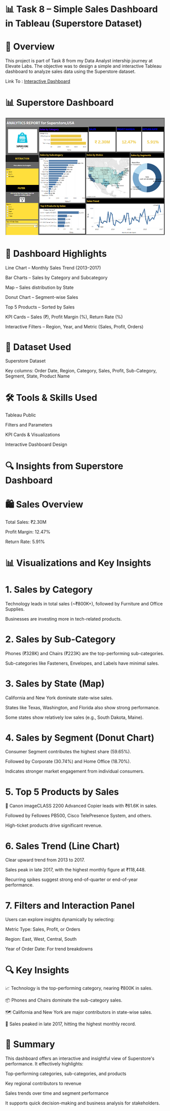 # 📊 Task 8 – Simple Sales Dashboard in Tableau (Superstore Dataset)

# 👋 Overview

This project is part of Task 8 from my Data Analyst intership journey at Elevate Labs. The objective was to design a simple and interactive Tableau dashboard to analyze sales data using the Superstore dataset.

Link To : [Interactive Dashboard](https://public.tableau.com/app/profile/sakshi.talmale/viz/SuperstoreDashboard_17272503157700/SuperstoreDashboard)

# 📊 Superstore Dashboard  

![image alt](https://github.com/Saktalmale16/Task-8---Simple-Sales-Dashboard-Design./blob/main/Task%208%20Superstore%20Dashboard.PNG)

# 📌 Dashboard Highlights

Line Chart – Monthly Sales Trend (2013–2017)

Bar Charts – Sales by Category and Subcategory

Map – Sales distribution by State

Donut Chart – Segment-wise Sales

Top 5 Products – Sorted by Sales

KPI Cards – Sales (₹), Profit Margin (%), Return Rate (%)

Interactive Filters – Region, Year, and Metric (Sales, Profit, Orders)

# 📁 Dataset Used

Superstore Dataset

Key columns: Order Date, Region, Category, Sales, Profit, Sub-Category, Segment, State, Product Name

# 🛠 Tools & Skills Used

Tableau Public

Filters and Parameters

KPI Cards & Visualizations

Interactive Dashboard Design

# 🔍 Insights from Superstore Dashboard

# 🛍️ Sales Overview

Total Sales: ₹2.30M

Profit Margin: 12.47%

Return Rate: 5.91%

# 📊 Visualizations and Key Insights 

# 1. Sales by Category

Technology leads in total sales (~₹800K+), followed by Furniture and Office Supplies.

Businesses are investing more in tech-related products.

# 2. Sales by Sub-Category
   
Phones (₹328K) and Chairs (₹223K) are the top-performing sub-categories.

Sub-categories like Fasteners, Envelopes, and Labels have minimal sales.

# 3. Sales by State (Map)
   
California and New York dominate state-wise sales.

States like Texas, Washington, and Florida also show strong performance.

Some states show relatively low sales (e.g., South Dakota, Maine).

# 4. Sales by Segment (Donut Chart)
   
Consumer Segment contributes the highest share (59.65%).

Followed by Corporate (30.74%) and Home Office (18.70%).

Indicates stronger market engagement from individual consumers.

# 5. Top 5 Products by Sales
   
📌 Canon imageCLASS 2200 Advanced Copier leads with ₹61.6K in sales.

Followed by Fellowes PB500, Cisco TelePresence System, and others.

High-ticket products drive significant revenue.

# 6. Sales Trend (Line Chart)
   
Clear upward trend from 2013 to 2017.

Sales peak in late 2017, with the highest monthly figure at ₹118,448.

Recurring spikes suggest strong end-of-quarter or end-of-year performance.

# 7. Filters and Interaction Panel

Users can explore insights dynamically by selecting:

Metric Type: Sales, Profit, or Orders

Region: East, West, Central, South

Year of Order Date: For trend breakdowns

# 🔍 Key Insights

📈 Technology is the top-performing category, nearing ₹800K in sales.

📦 Phones and Chairs dominate the sub-category sales.

🗺️ California and New York are major contributors in state-wise sales.

📅 Sales peaked in late 2017, hitting the highest monthly record.

# 📌 Summary

This dashboard offers an interactive and insightful view of Superstore's performance. It effectively highlights:

Top-performing categories, sub-categories, and products

Key regional contributors to revenue

Sales trends over time and segment performance

It supports quick decision-making and business analysis for stakeholders.


